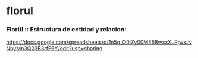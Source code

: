 # florul


### Florül :: Estructura de entidad y relacion: 
https://docs.google.com/spreadsheets/d/1n5q_O0iZy00MEfiBwxxXLRjwxJvNbyMn3Q23B3rfF6Y/edit?usp=sharing
